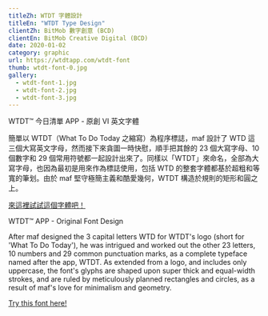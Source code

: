 ```yaml
---
titleZh: WTDT 字體設計
titleEn: "WTDT Type Design"
clientZh: BitMob 數字創意 (BCD)
clientEn: BitMob Creative Digital (BCD)
date: 2020-01-02
category: graphic
url: https://wtdtapp.com/wtdt-font
thumb: wtdt-font-0.jpg
gallery:
  - wtdt-font-1.jpg
  - wtdt-font-2.jpg
  - wtdt-font-3.jpg
---
```


WTDT™ 今日清單 APP - 原創 VI 英文字體

簡單以 WTDT（What To Do Today 之縮寫）為程序標誌，maf 設計了 WTD 這三個大寫英文字母，然而接下來貪圖一時快慰，順手把其餘的 23 個大寫字母、10 個數字和 29 個常用符號都一起設計出來了。同樣以「WTDT」來命名，全部為大寫字母，也因為最初是用來作為標誌使用，包括 WTD 的整套字體都基於超粗和等寬的筆划。由於 maf 堅守極簡主義和酷愛幾何，WTDT 構造於規則的矩形和圓之上。

[來這裡試試這個字體吧！](https://wtdtapp.com/wtdt-font)

<!-- lang -->

WTDT™ APP - Original Font Design

After maf designed the 3 capital letters WTD for WTDT's logo (short for 'What To Do Today'), he was intrigued and worked out the other 23 letters, 10 numbers and 29 common punctuation marks, as a complete typeface named after the app, WTDT. As extended from a logo, and includes only uppercase, the font's glyphs are shaped upon super thick and equal-width strokes, and are ruled by meticulously planned rectangles and circles, as a result of maf's love for minimalism and geometry.

[Try this font here!](https://wtdtapp.com/wtdt-font)
